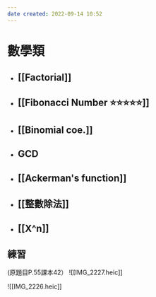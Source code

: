 ```yaml
---
date created: 2022-09-14 10:52
---
```


# 數學類

- ## [[Factorial]]
- ## [[Fibonacci Number ⭐️⭐️⭐️⭐️⭐️]]
- ## [[Binomial coe.]]
- ## GCD
- ## [[Ackerman's function]]
- ## [[整數除法]]
- ## [[X^n]]

## 練習

(原題目P.55課本42）
![[IMG_2227.heic]]

![[IMG_2226.heic]]
